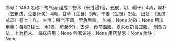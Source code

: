 序号：1490
名称：匀气汤
组成：苍术（米泔浸1宿，去皮，切，曝干）4两，厚朴（去粗皮，生姜汁炙）4两，甘草（生锉）3两，干姜（生锉）3分。
出处：《圣济总录》卷七十八。
主治：脏气不调，里急后重。
加减：None
功效：None
用法用量：每服3钱匕，水1盏，煎至6分，去滓，食前温服。夏末秋初最宜服。
制备方法：上为粗末。
临床应用：None
各家论述：None
用药禁忌：None
附注：None
